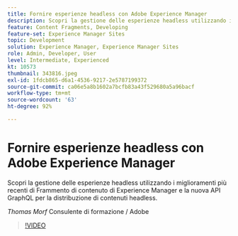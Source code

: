 ```yaml
---
title: Fornire esperienze headless con Adobe Experience Manager
description: Scopri la gestione delle esperienze headless utilizzando i miglioramenti più recenti di Frammento di contenuto di Experience Manager e la nuova API GraphQL per la distribuzione di contenuti headless.
feature: Content Fragments, Developing
feature-set: Experience Manager Sites
topic: Development
solution: Experience Manager, Experience Manager Sites
role: Admin, Developer, User
level: Intermediate, Experienced
kt: 10573
thumbnail: 343816.jpeg
exl-id: 1fdcb865-d6a1-4536-9217-2e5787199372
source-git-commit: ca06e5a8b1602a7bcfb83a43f529680a5a96bacf
workflow-type: tm+mt
source-wordcount: '63'
ht-degree: 92%

---
```


# Fornire esperienze headless con Adobe Experience Manager

Scopri la gestione delle esperienze headless utilizzando i miglioramenti più recenti di Frammento di contenuto di Experience Manager e la nuova API GraphQL per la distribuzione di contenuti headless.

*Thomas Morf* Consulente di formazione / Adobe

>[!VIDEO](https://video.tv.adobe.com/v/343816/?quality=12&learn=on)

